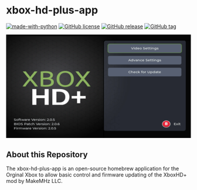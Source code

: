 # xbox-hd-plus-app
[![made-with-python](https://img.shields.io/badge/Made%20with-nxdk-1f425f.svg)](https://github.com/XboxDev/nxdk)
[![GitHub license](https://img.shields.io/github/license/MakeMHz/xbox-hd-plus-app.svg)](https://github.com/MakeMHz/xbox-hd-plus-app/blob/main/LICENSE)
[![GitHub release](https://img.shields.io/github/release/MakeMHz/xbox-hd-plus-app.svg)](https://github.com/MakeMHz/xbox-hd-plus-app/releases/)
[![GitHub tag](https://img.shields.io/github/tag/MakeMHz/xbox-hd-plus-app.svg)](https://https://github.com/MakeMHz/xbox-hd-plus-app/tags/)

![xbox-hd-plus-app main menu](https://github.com/MakeMHz/xbox-hd-plus-app/blob/main/screenshots/main_menu.png?raw=true)

## About this Repository
The xbox-hd-plus-app is an open-source homebrew application for the Orginal Xbox to allow basic control and firmware updating of the XboxHD+ mod by MakeMHz LLC.
